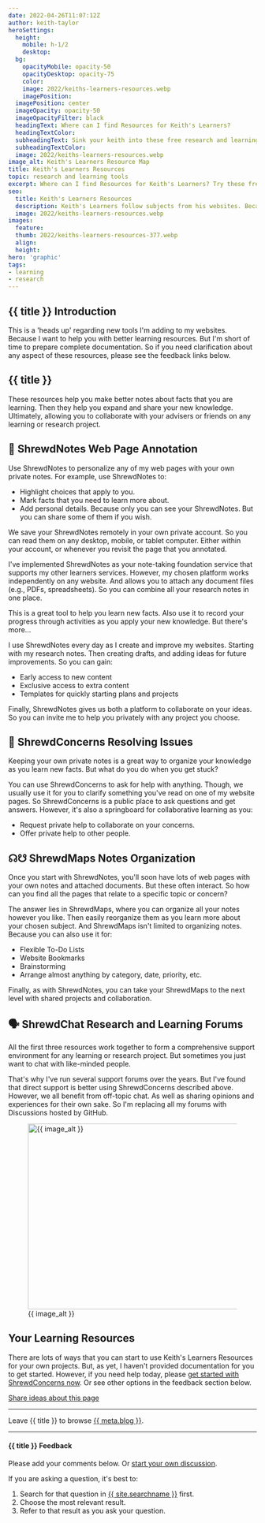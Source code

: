 ```yaml
---
date: 2022-04-26T11:07:12Z
author: keith-taylor
heroSettings:
  height:
    mobile: h-1/2
    desktop: 
  bg:
    opacityMobile: opacity-50
    opacityDesktop: opacity-75
    color: 
    image: 2022/keiths-learners-resources.webp
    imagePosition: 
  imagePosition: center
  imageOpacity: opacity-50
  imageOpacityFilter: black
  headingText: Where can I find Resources for Keith's Learners?
  headingTextColor: 
  subheadingText: Sink your keith into these free research and learning tools.
  subheadingTextColor: 
  image: 2022/keiths-learners-resources.webp
image_alt: Keith's Learners Resource Map
title: Keith's Learners Resources
topic: research and learning tools
excerpt: Where can I find Resources for Keith's Learners? Try these free research and learning tools.
seo:
  title: Keith's Learners Resources
  description: Keith's Learners follow subjects from his websites. Because they provide tools to support online learning. But what resources are available?
  image: 2022/keiths-learners-resources.webp
images:
  feature: 
  thumb: 2022/keiths-learners-resources-377.webp
  align: 
  height: 
hero: 'graphic'
tags:
- learning
- research
---
```

<h2 id="intro">{{ title }} Introduction</h2>
This is a 'heads up' regarding new tools I'm adding to my websites. Because I want to help you with better learning resources. But I'm short of time to prepare complete documentation. So if you need clarification about any aspect of these resources, please see the feedback links below.

<h2 id="resources">{{ title }}</h2>
These resources help you make better notes about facts that you are learning. Then they help you expand and share your new knowledge. Ultimately, allowing you to collaborate with your advisers or friends on any learning or research project.

<h2 id="notes">📒 ShrewdNotes Web Page Annotation</h2>
Use ShrewdNotes to personalize any of my web pages with your own private notes. For example, use ShrewdNotes to:

- Highlight choices that apply to you.
- Mark facts that you need to learn more about.
- Add personal details. Because only you can see your ShrewdNotes. But you can share some of them if you wish.

We save your ShrewdNotes remotely in your own private account. So you can read them on any desktop, mobile, or tablet computer. Either within your account, or whenever you revisit the page that you annotated.

I've implemented ShrewdNotes as your note-taking foundation service that supports my other learners services. However, my chosen platform works independently on any website. And allows you to attach any document files (e.g., PDFs, spreadsheets). So you can combine all your research notes in one place.

This is a great tool to help you learn new facts. Also use it to record your progress through activities as you apply your new knowledge. But there's more...

I use ShrewdNotes every day as I create and improve my websites. Starting with my research notes. Then creating drafts, and adding ideas for future improvements. So you can gain:
- Early access to new content
- Exclusive access to extra content
- Templates for quickly starting plans and projects

Finally, ShrewdNotes gives us both a platform to collaborate on your ideas. So you can invite me to help you privately with any project you choose.

<h2 id="concerns">🤔 ShrewdConcerns Resolving Issues</h2>
Keeping your own private notes is a great way to organize your knowledge as you learn new facts. But what do you do when you get stuck?

You can use ShrewdConcerns to ask for help with anything. Though, we usually use it for you to clarify something you've read on one of my website pages. So ShrewdConcerns is a public place to ask questions and get answers. However, it's also a springboard for collaborative learning as you:
- Request private help to collaborate on your concerns.
- Offer private help to other people.

<h2 id="maps">☊☋ ShrewdMaps Notes Organization</h2>
Once you start with ShrewdNotes, you'll soon have lots of web pages with your own notes and attached documents. But these often interact. So how can you find all the pages that relate to a specific topic or concern?

The answer lies in ShrewdMaps, where you can organize all your notes however you like. Then easily reorganize them as you learn more about your chosen subject. And ShrewdMaps isn't limited to organizing notes. Because you can also use it for:
- Flexible To-Do Lists
- Website Bookmarks
- Brainstorming
- Arrange almost anything by category, date, priority, etc.

Finally, as with ShrewdNotes, you can take your ShrewdMaps to the next level with shared projects and collaboration.

<h2 id="chat">🗣 ShrewdChat Research and Learning Forums</h2>
All the first three resources work together to form a comprehensive support environment for any learning or research project. But sometimes you just want to chat with like-minded people.

That's why I've run several support forums over the years. But I've found that direct support is better using ShrewdConcerns described above. However, we all benefit from off-topic chat. As well as sharing opinions and experiences for their own sake. So I'm replacing all my forums with Discussions hosted by GitHub.

<figure id="image">
<img src="/assets/images/{{ seo.image }}" alt="{{ image_alt }}"  width="610" height="377">
  <figcaption>{{ image_alt }}</figcaption>
</figure>
<h2 id="next">Your Learning Resources</h2>
There are lots of ways that you can start to use Keith's Learners Resources for your own projects. But, as yet, I haven't provided documentation for you to get started. However, if you need help today, please <a href="https://github.com/kct2020/keith-taylor-11ta/issues/14">get started with ShrewdConcerns now</a>. Or see other options in the feedback section below.

<a class="cta-btn" href="https://github.com/kct2020/keith-taylor-11ta/issues/14">Share ideas about this page</a>

<hr />

Leave {{ title }} to browse <a href="{{ site.blogurl }}">{{ meta.blog }}</a>.
<hr />

<h4 id="feedback">{{ title }} Feedback</h4>

Please add your comments below. Or <a href="{{ site.social_links.github }}discussions">start your own discussion</a>. 

If you are asking a question, it's best to:
<ol>
<li>Search for that question in <a href="{{ site.searchurl }}">{{ site.searchname }}</a> first.</li>
<li>Choose the most relevant result.</li>
<li>Refer to that result as you ask your question.</li>
</ol>
<script src="https://giscus.app/client.js"
        data-repo="kct2020/keith-taylor-11ta"
        data-repo-id="R_kgDOGO7Ihg"
        data-category="🗣 ShrewdChat Blog Feedback"
        data-category-id="DIC_kwDOGO7Ihs4CRE7i"
        data-mapping="title"
        data-strict="0"
        data-reactions-enabled="1"
        data-emit-metadata="0"
        data-input-position="top"
        data-theme="light_tritanopia"
        data-lang="en"
        data-loading="lazy"
        crossorigin="anonymous"
        async>
</script>

